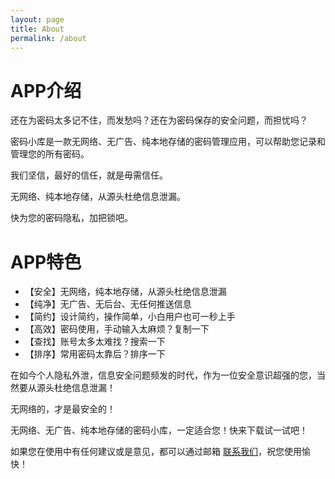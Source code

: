 ```yaml
---
layout: page
title: About
permalink: /about
---
```


# APP介绍

还在为密码太多记不住，而发愁吗？还在为密码保存的安全问题，而担忧吗？

密码小库是一款无网络、无广告、纯本地存储的密码管理应用，可以帮助您记录和管理您的所有密码。

我们坚信，最好的信任，就是毋需信任。

无网络、纯本地存储，从源头杜绝信息泄漏。

快为您的密码隐私，加把锁吧。


# APP特色

- 【安全】无网络，纯本地存储，从源头杜绝信息泄漏
- 【纯净】无广告、无后台、无任何推送信息
- 【简约】设计简约，操作简单，小白用户也可一秒上手
- 【高效】密码使用，手动输入太麻烦？复制一下
- 【查找】账号太多太难找？搜索一下
- 【排序】常用密码太靠后？排序一下


在如今个人隐私外泄，信息安全问题频发的时代，作为一位安全意识超强的您，当然要从源头杜绝信息泄漏！

无网络的，才是最安全的！

无网络、无广告、纯本地存储的密码小库，一定适合您！快来下载试一试吧！

如果您在使用中有任何建议或是意见，都可以通过邮箱 [联系我们](mailto:tanglin.me@foxmail.com?subject=PasswordBox-Feedback)，祝您使用愉快！
